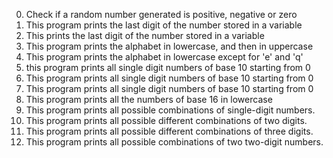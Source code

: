 0. Check if a random number generated is positive, negative or zero
1. This program prints the last digit of the number stored in a variable
2. This prints the last digit of the number stored in a variable
3. This program prints the alphabet in lowercase, and then in uppercase
4. This program prints the alphabet in lowercase except for 'e' and 'q'
5. this program prints all single digit numbers of base 10 starting from 0
6. This program prints all single digit numbers of base 10 starting from 0
7. This program prints all single digit numbers of base 10 starting from 0
8. This program prints all the numbers of base 16 in lowercase
9. This program prints all possible combinations of single-digit numbers.
10. This program prints all possible different combinations of two digits.
11. This program prints all possible different combinations of three digits.
12. This program prints all possible combinations of two two-digit numbers.
